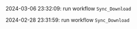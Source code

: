 2024-03-06 23:32:09: run workflow `Sync_Download` 

2024-02-28 23:31:59: run workflow `Sync_Download` 



